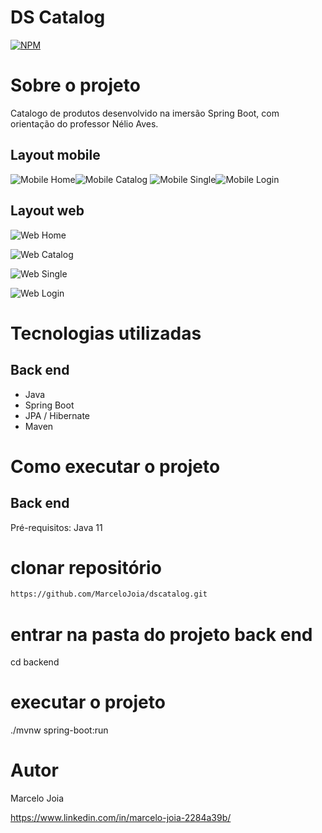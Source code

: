 # DS Catalog 
[![NPM](https://img.shields.io/npm/l/react)](https://github.com/MarceloJoia/dscatalog/blob/main/LICENSE)

# Sobre o projeto
Catalogo de produtos desenvolvido na imersão Spring Boot, com orientação do professor Nélio Aves.


## Layout mobile
![Mobile Home](https://github.com/MarceloJoia/dscatalog/blob/main/assets/ds-catalog-9-home.png)![Mobile Catalog](https://github.com/MarceloJoia/dscatalog/blob/main/assets/ds-catalog-10-catalog.png)
![Mobile Single](https://github.com/MarceloJoia/dscatalog/blob/main/assets/ds-catalog-11-single.png)![Mobile Login](https://github.com/MarceloJoia/dscatalog/blob/main/assets/ds-catalog-12-login.png)

## Layout web
![Web Home](https://github.com/MarceloJoia/dscatalog/blob/main/assets/ds-catalog-1-home.jpg)

![Web Catalog](https://github.com/MarceloJoia/dscatalog/blob/main/assets/ds-catalog-2-catalog.jpg)

![Web Single](https://github.com/MarceloJoia/dscatalog/blob/main/assets/ds-catalog-3-single.jpg)

![Web Login](https://github.com/MarceloJoia/dscatalog/blob/main/assets/ds-catalog-4-login.jpg)


# Tecnologias utilizadas
## Back end
- Java
- Spring Boot
- JPA / Hibernate
- Maven


# Como executar o projeto

## Back end
Pré-requisitos: Java 11


# clonar repositório

```bash
https://github.com/MarceloJoia/dscatalog.git
```

# entrar na pasta do projeto back end
cd backend

# executar o projeto
./mvnw spring-boot:run


# Autor

Marcelo Joia

https://www.linkedin.com/in/marcelo-joia-2284a39b/


